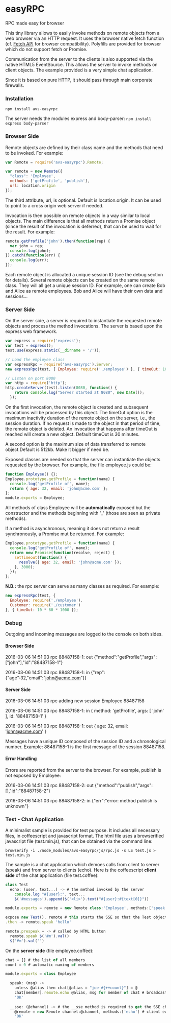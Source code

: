 # easyRPC
RPC made easy for browser

This tiny library allows to easily invoke methods on remote objects from a web browser via an HTTP request. It uses the browser native fetch function (cf. [Fetch API](https://developer.mozilla.org/en/docs/Web/API/Fetch_API "Fetch API") for browser compatibility). Polyfills are provided for browser which do not support fetch or Promise.

Communication from the server to the clients is also supported via the native HTML5 EventSource. This allows the server to invoke methods on client objects. The example provided is a very simple chat application.

Since it is based on pure HTTP, it should pass through main corporate firewalls.

### Installation
`npm install avs-easyrpc`

The server needs the modules express and body-parser: `npm install express body-parser`

### Browser Side
Remote objects are defined by their class name and the methods that need to be invoked. For example:

```javascript
var Remote = require('avs-easyrpc').Remote;

var remote = new Remote({
  "class": 'Employee',
  methods: ['getProfile', 'publish'],
  url: location.origin
});
```
The third attribute, url, is optional. Default is location.origin. It can be used to point to a cross origin web server if needed.

Invocation is then possible on remote objects in a way similar to local objects. The main difference is that all methods return a Promise object (since the result of the invocation is deferred), that can be used to wait for the result. For example:

```javascript
remote.getProfile('john').then(function(rep) {
  var john = rep;
  console.log(john);
}).catch(function(err) {
  console.log(err);
});
```
Each remote object is allocated a unique session ID (see the debug section for details). Several remote objects can be created on the same remote class. They will all get a unique session ID. For example, one can create Bob and Alice as remote employees. Bob and Alice will have their own data and sessions...

### Server Side
On the server side, a server is required to instantiate the requested remote objects and process the method invocations. The server is based upon the express web framework.

```javascript
var express = require('express');
var test = express();
test.use(express.static(__dirname + '/'));

// Load the employee class
var expressRpc = require('avs-easyrpc').Server;
new expressRpc(test, { Employee: require('./employee') }, { timeOut: 10 * 60 * 1000, limit: '512kb' });

// Listen on port 8080
var http = require('http');
http.createServer(test).listen(8080, function() {
    return console.log("Server started at 8080", new Date());
  });
```  
On the first invocation, the remote object is created and subsequent invocations will be processed by this object. The timeOut option is the maximum inactivity duration of the remote object on the server, i.e., the session duration. If no request is made to the object in that period of time, the remote object is deleted. An invocation that happens after timeOut is reached will create a new object. Default timeOut is 30 minutes.

A second option is the maximum size of data transferred to remote object.Default is 512kb. Make it bigger if need be.

Exposed classes are needed so that the server can instantiate the objects requested by the browser. For example, the file employee.js could be:

```javascript
function Employee() {};
Employee.prototype.getProfile = function(name) {
  console.log('getProfile of', name);
  return { age: 32, email: 'john@acme.com' };
};
module.exports = Employee;
```
All methods of class Employee will be **automatically** exposed but the constructor and the methods beginning with '_' (those are seen as private methods).

If a method is asynchronous, meaning it does not return a result synchronously, a Promise mut be returned. For example:

```javascript
Employee.prototype.getProfile = function(name) {
  console.log('getProfile of', name);
  return new Promise(function(resolve, reject) {
    setTimeout(function() {
      resolve({ age: 32, email: 'john@acme.com' });
    }, 3000);
  });
};
```
**N.B.:** the rpc server can serve as many classes as required. For example:

```javascript
new expressRpc(test, { 
  Employee: require('./employee'), 
  Customer: require('./customer') 
}, { timeOut: 10 * 60 * 1000 });
```

### Debug
Outgoing and incoming messages are logged to the console on both sides.

#### Browser Side

2016-03-06 14:51:03 rpc 88487158-1: out {"method":"getProfile","args":["john"],"id":"88487158-1"}

2016-03-06 14:51:03 rpc 88487158-1: in {"rep":{"age":32,"email":"john@acme.com"}}

#### Server Side

2016-03-06 14:51:03 rpc adding new session Employee 88487158

2016-03-06 14:51:03 rpc 88487158-1: in { method: 'getProfile', args: [ 'john' ], id: '88487158-1' }

2016-03-06 14:51:03 rpc 88487158-1: out { age: 32, email: 'john@acme.com' }

Messages have a unique ID composed of the session ID and a chronological number. Example: 88487158-1 is the first message of the session 88487158.

#### Error Handling

Errors are reported from the server to the browser. For example, publish is not exposed by Employee:

2016-03-06 14:51:03 rpc 88487158-2: out {"method":"publish","args":[],"id":"88487158-2"}

2016-03-06 14:51:03 rpc 88487158-2: in {"err":"error: method publish is unknown"}

### Test - Chat Application
A minimalist sample is provided for test purpose. It includes all necessary files, in coffeescript and javascript format. The html file uses a browserified javascript file (test.min.js), that can be obtained via the command line:

`browserify -i ./node_modules/avs-easyrpc/js/rpc.js -s LS test.js > test.min.js`

The sample is a chat application which demoes calls from client to server (speak) and from server to clients (echo). Here is the coffeescript **client side** of the chat application (file test.coffee):

```javascript
class Test
  echo: (user, text...) -> # the method invoked by the server 
    console.log "#{user}:", text...
    $('#messages').append($('<li>').text("#{user}:#{text[0]}"))

module.exports = remote = new Remote class:'Employee', methods:['speak']

expose new Test(), remote # this starts the SSE so that the Test object can be invoked
.then -> remote.speak 'hello'

remote.prespeak = -> # called by HTML button
  remote.speak $('#m').val()
  $('#m').val('') 
```

On the **server side** (file employee.coffee):

```javascript
chat = [] # the list of all members
count = 0 # automatic naming of members

module.exports = class Employee

  speak: (msg) ->
    unless @alias then chat[@alias = "joe-#{++count}"] = @ 
    chat[member].remote.echo @alias, msg for member of chat # broadcast to every member
    'OK'
    
  __sse: (@channel) -> # the __sse method is required to get the SSE channel 
    @remote = new Remote channel:@channel, methods:['echo'] # client exposes the echo method
    'OK'
```  

